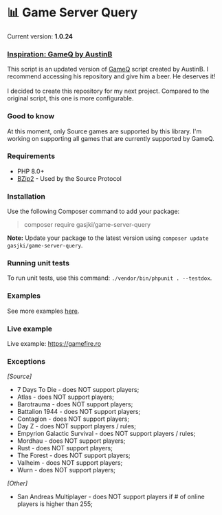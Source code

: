 # 📊 Game Server Query

Current version: **1.0.24**

### [Inspiration: GameQ by AustinB](https://github.com/Austinb/GameQ)

This script is an updated version of [GameQ](https://github.com/Austinb/GameQ) script created by AustinB. I recommend accessing his repository
and give him a beer. He deserves it!<br /><br />
I decided to create this repository for my next project. Compared to the original script,
this one is more configurable.

### Good to know

At this moment, only Source games are supported by this library. I'm working on supporting all games that are
currently supported by GameQ.

### Requirements
- PHP 8.0+
- [BZip2](https://www.php.net/manual/en/book.bzip2.php) - Used by the Source Protocol

### Installation

Use the following Composer command to add your package:

> composer require gasjki/game-server-query

**Note:** Update your package to the latest version using `composer update gasjki/game-server-query`.

### Running unit tests

To run unit tests, use this command: `./vendor/bin/phpunit . --testdox`.

### Examples

See more examples [here](https://github.com/Gasjki/GameServerQuery/wiki).

### Live example

Live example: https://gamefire.ro

### Exceptions

*[Source]*
- 7 Days To Die - does NOT support players;
- Atlas - does NOT support players;
- Barotrauma - does NOT support players;
- Battalion 1944 - does NOT support players;
- Contagion - does NOT support players;
- Day Z - does NOT support players / rules;
- Empyrion Galactic Survival - does NOT support players / rules;
- Mordhau - does NOT support players;
- Rust - does NOT support players;
- The Forest - does NOT support players;
- Valheim - does NOT support players;
- Wurn - does NOT support players;

*[Other]*
- San Andreas Multiplayer - does NOT support players if # of online players is higher than 255;